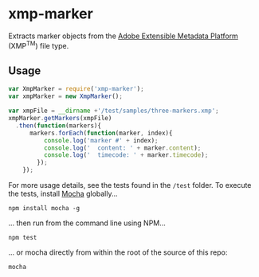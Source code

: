 xmp-marker
==========
Extracts marker objects from the [Adobe Extensible Metadata Platform](http://www.adobe.com/products/xmp.html) (XMP<sup>TM</sup>) file type.

Usage
-----
````javascript
var XmpMarker = require('xmp-marker');
var xmpMarker = new XmpMarker();

var xmpFile = __dirname +'/test/samples/three-markers.xmp';
xmpMarker.getMarkers(xmpFile)
  .then(function(markers){
      markers.forEach(function(marker, index){
          console.log('marker #' + index);
          console.log('  content: ' + marker.content);
          console.log('  timecode: ' + marker.timecode);
        });
    });
````

For more usage details, see the tests found in the `/test` folder. To execute the tests, install [Mocha](https://www.npmjs.com/package/mocha) globally...

````
npm install mocha -g
````

... then run from the command line using NPM...

````
npm test
````

... or mocha directly from within the root of the source of this repo:
````
mocha
````
